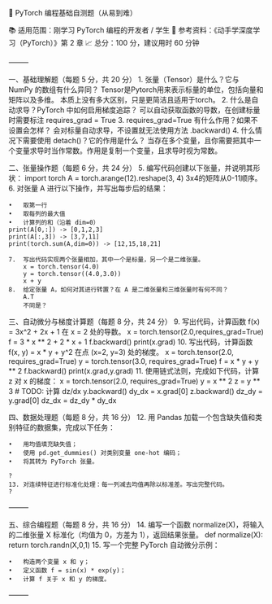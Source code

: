 🧪 PyTorch 编程基础自测题（从易到难）

📚 适用范围：刚学习 PyTorch 编程的开发者 / 学生
📘 参考资料：《动手学深度学习（PyTorch）》第 2 章
📈 总分：100 分，建议用时 60 分钟

⸻

一、基础理解题（每题 5 分，共 20 分）
	1.	张量（Tensor）是什么？它与 NumPy 的数组有什么异同？
    Tensor是Pytorch用来表示标量的单位，包括向量和矩阵以及多维。
    本质上没有多大区别，只是更简洁且适用于torch。
	2.	什么是自动求导？PyTorch 中如何启用梯度追踪？
    可以自动获取函数的导数，在创建标量时需要标注 requires_grad = True
	3.	requires_grad=True 有什么作用？如果不设置会怎样？
    会对标量自动求导，不设置就无法使用方法 .backward()
	4.	什么情况下需要使用 detach()？它的作用是什么？
    当存在多个变量，且你需要把其中一个变量求导时当作常数。作用是复制一个变量，且求导时视为常数。

二、张量操作题（每题 6 分，共 24 分）
	5.	编写代码创建以下张量，并说明其形状：
    import torch
    A = torch.arange(12).reshape(3, 4)
    3x4的矩阵从0-11顺序。
    6.	对张量 A 进行以下操作，并写出每步后的结果：

	•	取第一行
	•	取每列的最大值
	•	计算列的和（沿着 dim=0）
    print(A[0,:]) -> [0,1,2,3]
    print(A[:,3]) -> [3,7,11]
    print(torch.sum(A,dim=0)) -> [12,15,18,21]

	7.	写出代码实现两个张量相加，其中一个是标量，另一个是二维张量。
        x = torch.tensor(4.0)
        y = torch.tensor((4.0,3.0))
        x + y
	8.	给定张量 A，如何对其进行转置？在 A 是二维张量和三维张量时有何不同？
        A.T
        不同是？


三、自动微分与梯度计算题（每题 8 分，共 24 分）
	9.	写出代码，计算函数 f(x) = 3x^2 + 2x + 1 在 x = 2 处的导数。
        x = torch.tensor(2.0,requires_grad=True)
        f = 3 * x ** 2 + 2 * x + 1
        f.backward()
        print(x.grad)
	10.	写出代码，计算函数 f(x, y) = x * y + y^2 在点 (x=2, y=3) 处的梯度。
        x = torch.tensor(2.0, requires_grad=True)
        y = torch.tensor(3.0, requires_grad=True)
        f = x * y + y ** 2
        f.backward()
        print(x.grad,y.grad)
	11.	使用链式法则，完成如下代码，计算 z 对 x 的梯度：
        x = torch.tensor(2.0, requires_grad=True)
        y = x ** 2
        z = y ** 3
        # TODO: 计算 dz/dx
        y.backward()
        dy_dx = x.grad[0]
        z.backward()
        dz_dy = y.grad[0]
        dz_dx = dz_dy * dy_dx
    
四、数据处理题（每题 8 分，共 16 分）
	12.	用 Pandas 加载一个包含缺失值和类别特征的数据集，完成以下任务：

	•	用均值填充缺失值；
	•	使用 pd.get_dummies() 对类别变量 one-hot 编码；
	•	将其转为 PyTorch 张量。

    ?
	13.	对连续特征进行标准化处理：每一列减去均值再除以标准差。写出完整代码。
    ?

⸻

五、综合编程题（每题 8 分，共 16 分）
	14.	编写一个函数 normalize(X)，将输入的二维张量 X 标准化（均值为 0，方差为 1），返回结果张量。
    def normalize(X):
        return torch.randn(X,0,1)
	15.	写一个完整 PyTorch 自动微分示例：

	•	构造两个变量 x 和 y；
	•	定义函数 f = sin(x) * exp(y)；
	•	计算 f 关于 x 和 y 的梯度。

⸻